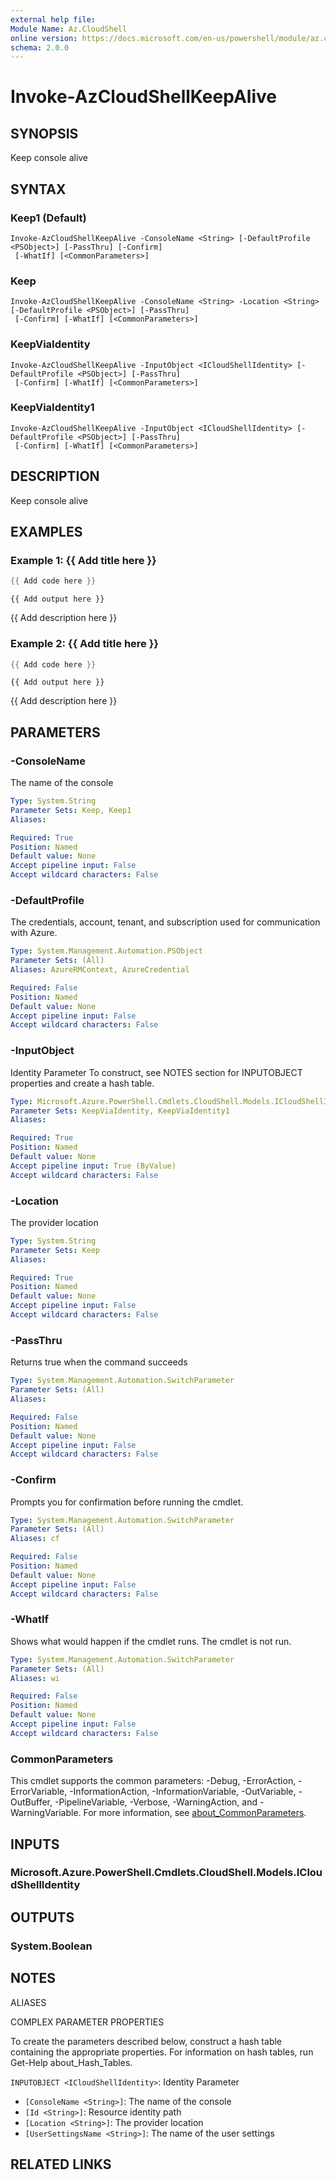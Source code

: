 ```yaml
---
external help file:
Module Name: Az.CloudShell
online version: https://docs.microsoft.com/en-us/powershell/module/az.cloudshell/invoke-azcloudshellkeepalive
schema: 2.0.0
---
```


# Invoke-AzCloudShellKeepAlive

## SYNOPSIS
Keep console alive

## SYNTAX

### Keep1 (Default)
```
Invoke-AzCloudShellKeepAlive -ConsoleName <String> [-DefaultProfile <PSObject>] [-PassThru] [-Confirm]
 [-WhatIf] [<CommonParameters>]
```

### Keep
```
Invoke-AzCloudShellKeepAlive -ConsoleName <String> -Location <String> [-DefaultProfile <PSObject>] [-PassThru]
 [-Confirm] [-WhatIf] [<CommonParameters>]
```

### KeepViaIdentity
```
Invoke-AzCloudShellKeepAlive -InputObject <ICloudShellIdentity> [-DefaultProfile <PSObject>] [-PassThru]
 [-Confirm] [-WhatIf] [<CommonParameters>]
```

### KeepViaIdentity1
```
Invoke-AzCloudShellKeepAlive -InputObject <ICloudShellIdentity> [-DefaultProfile <PSObject>] [-PassThru]
 [-Confirm] [-WhatIf] [<CommonParameters>]
```

## DESCRIPTION
Keep console alive

## EXAMPLES

### Example 1: {{ Add title here }}
```powershell
{{ Add code here }}
```

```output
{{ Add output here }}
```

{{ Add description here }}

### Example 2: {{ Add title here }}
```powershell
{{ Add code here }}
```

```output
{{ Add output here }}
```

{{ Add description here }}

## PARAMETERS

### -ConsoleName
The name of the console

```yaml
Type: System.String
Parameter Sets: Keep, Keep1
Aliases:

Required: True
Position: Named
Default value: None
Accept pipeline input: False
Accept wildcard characters: False
```

### -DefaultProfile
The credentials, account, tenant, and subscription used for communication with Azure.

```yaml
Type: System.Management.Automation.PSObject
Parameter Sets: (All)
Aliases: AzureRMContext, AzureCredential

Required: False
Position: Named
Default value: None
Accept pipeline input: False
Accept wildcard characters: False
```

### -InputObject
Identity Parameter
To construct, see NOTES section for INPUTOBJECT properties and create a hash table.

```yaml
Type: Microsoft.Azure.PowerShell.Cmdlets.CloudShell.Models.ICloudShellIdentity
Parameter Sets: KeepViaIdentity, KeepViaIdentity1
Aliases:

Required: True
Position: Named
Default value: None
Accept pipeline input: True (ByValue)
Accept wildcard characters: False
```

### -Location
The provider location

```yaml
Type: System.String
Parameter Sets: Keep
Aliases:

Required: True
Position: Named
Default value: None
Accept pipeline input: False
Accept wildcard characters: False
```

### -PassThru
Returns true when the command succeeds

```yaml
Type: System.Management.Automation.SwitchParameter
Parameter Sets: (All)
Aliases:

Required: False
Position: Named
Default value: None
Accept pipeline input: False
Accept wildcard characters: False
```

### -Confirm
Prompts you for confirmation before running the cmdlet.

```yaml
Type: System.Management.Automation.SwitchParameter
Parameter Sets: (All)
Aliases: cf

Required: False
Position: Named
Default value: None
Accept pipeline input: False
Accept wildcard characters: False
```

### -WhatIf
Shows what would happen if the cmdlet runs.
The cmdlet is not run.

```yaml
Type: System.Management.Automation.SwitchParameter
Parameter Sets: (All)
Aliases: wi

Required: False
Position: Named
Default value: None
Accept pipeline input: False
Accept wildcard characters: False
```

### CommonParameters
This cmdlet supports the common parameters: -Debug, -ErrorAction, -ErrorVariable, -InformationAction, -InformationVariable, -OutVariable, -OutBuffer, -PipelineVariable, -Verbose, -WarningAction, and -WarningVariable. For more information, see [about_CommonParameters](http://go.microsoft.com/fwlink/?LinkID=113216).

## INPUTS

### Microsoft.Azure.PowerShell.Cmdlets.CloudShell.Models.ICloudShellIdentity

## OUTPUTS

### System.Boolean

## NOTES

ALIASES

COMPLEX PARAMETER PROPERTIES

To create the parameters described below, construct a hash table containing the appropriate properties. For information on hash tables, run Get-Help about_Hash_Tables.


`INPUTOBJECT <ICloudShellIdentity>`: Identity Parameter
  - `[ConsoleName <String>]`: The name of the console
  - `[Id <String>]`: Resource identity path
  - `[Location <String>]`: The provider location
  - `[UserSettingsName <String>]`: The name of the user settings

## RELATED LINKS

